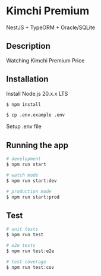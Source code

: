 # Kimchi Premium

NestJS + TypeORM + Oracle/SQLite

## Description

Watching Kimchi Premium Price

## Installation

Install Node.js 20.x.x LTS

```bash
$ npm install
```

```bash
$ cp .env.example .env
```

Setup .env file

## Running the app

```bash
# development
$ npm run start

# watch mode
$ npm run start:dev

# production mode
$ npm run start:prod
```

## Test

```bash
# unit tests
$ npm run test

# e2e tests
$ npm run test:e2e

# test coverage
$ npm run test:cov
```
